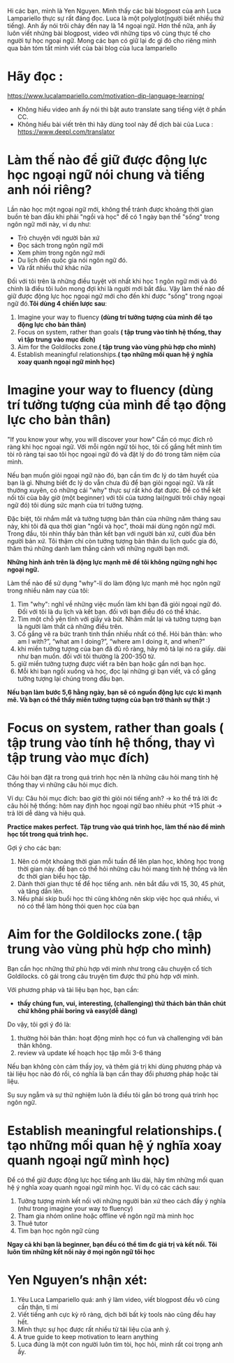 Hi các bạn, mình là Yen Nguyen. 
Mình thấy các bài blogpost của anh Luca Lampariello thực sự rất đáng đọc. 
Luca là một polyglot(người biết nhiều thứ tiếng).
Anh ấy nói trôi chảy đến nay là 14 ngoại ngữ.
Hơn thế nữa, anh ấy luôn viết nhứng bài blogpost, video với những tips vô cùng thực tế cho người tự học ngoại ngữ.
Mong các bạn có giữ lại đc gì đó cho riêng mình qua bản tóm tắt mình viết của bài blog của luca lampariello  

# Hãy đọc :
https://www.lucalampariello.com/motivation-dip-language-learning/
 

- Không hiểu video anh ấy nói thì bật auto translate sang tiếng việt ở phần CC. 
- Không hiểu bài viết trên thì hãy dùng tool này để dịch bài của Luca : https://www.deepl.com/translator

# Làm thế nào để giữ được động lực học ngoại ngữ nói chung và tiếng anh nói riêng? 
Lần nào học một ngoại ngữ mới, không thể tránh được khoảng thời gian buồn tẻ ban đầu khi phải "ngồi và học" để
có 1 ngày bạn thể "sống" trong ngôn ngữ mới này, ví dụ như:
- Trò chuyện với người bản xứ
- Đọc sách trong ngôn ngữ mới
- Xem phim trong ngôn ngữ mới
- Du lịch đến quốc gia nói ngôn ngữ đó.
- Và rất nhiều thứ khác nữa

Đối với tôi trên là những điều tuyệt vời nhất khi học 1 ngôn ngữ mới và đó chính là điều tôi luôn mong đợi khi là người mới bắt đầu.
Vậy làm thế nào để giữ được động lực học ngoại ngữ mới cho đến khi được "sống" trong ngoại ngữ đó.**Tôi dùng 4 chiến lược sau**:
1. Imagine your way to fluency **(dùng trí tưởng tượng của mình để tạo động lực cho bản thân)**
2. Focus on system, rather than goals **( tập trung vào tính hệ thống, thay vì tập trung vào mục đích)**
3. Aim for the Goldilocks zone.**( tập trung vào vùng phù hợp cho mình)**
4. Establish meaningful relationships.**( tạo những mối quan hệ ý nghĩa xoay quanh ngoại ngữ mình học)**

# Imagine your way to fluency (dùng trí tưởng tượng của mình để tạo động lực cho bản thân)
"If you know your why, you will discover your how" 
Cần có mục đích rõ ràng khi học ngoại ngữ.
Với mỗi ngôn ngữ tôi học, tôi cố gắng hết mình tìm tòi rõ ràng tại sao tôi học ngoại ngữ đó và đặt lý do đó trong tâm niệm của mình.

Nếu bạn muốn giỏi ngoại ngữ nào đó, bạn cần tìm đc lý do tâm huyết của bạn là gì.
Nhưng biết đc lý do vẫn chưa đủ để bạn giỏi ngoại ngữ. Và rất thường xuyên, có những cái "why" thực sự rất khó đạt được. 
Để có thể kêt nối tôi của bây giờ (một beginner) với tôi của tương lai(người trôi chảy ngoại ngữ đó) tôi dùng sức mạnh của trí tưởng tượng. 

Đặc biệt, tôi nhắm mắt và tưởng tượng bản thân của những năm tháng sau này, khi tôi đã qua thời gian "ngồi và học", thoải mái dùng ngôn ngữ mới. Trong đầu, tôi nhìn thấy bản thân kết bạn với người bản xứ, cười đùa bên người bản xứ. Tôi thậm chí còn tưởng tượng bản thân du lịch quốc gia đó, thăm thú những danh lam thắng cảnh với những người bạn mới.

**Những hình ảnh trên là động lực mạnh mẽ để tôi không ngừng nghỉ học ngoại ngữ.** 

Làm thế nào để sử dụng "why"-lí do làm động lực mạnh mẽ học ngôn ngữ trong nhiều năm nay của tôi:
1. Tìm "why": nghĩ về những việc muốn làm khi bạn đã giỏi ngoại ngữ đó. Đối với tôi là du lịch và kết bạn. đối với bạn điều đó có thể khác.
2. Tìm một chỗ yên tĩnh với giấy và bút. Nhắm mắt lại và tưởng tượng bạn là người làm thất cả những điều trên.
3. Cố gắng vẽ ra bức tranh tinh thần nhiều nhất có thể. Hỏi bản thân: who am I with?”, “what am I doing?”, “where am I doing it, and when?”
4. khi miền tưởng tượng của bạn đã đủ rõ ràng, hãy mô tả lại nó ra giấy. dài như bạn muốn. đối với tôi thường là 200-350 từ.
5. giữ miền tưởng tượng được viết ra bên bạn hoặc gần nơi bạn học.
6. Mỗi khi bạn ngồi xuống và học, đọc lại những gì bạn viết, và cố gắng tưởng tượng lại chúng trong đầu bạn. 

**Nếu bạn làm bước 5,6 hằng ngày, bạn sẽ có nguồn động lực cực kì mạnh mẽ. Và bạn có thể thấy miền tưởng tượng của bạn trờ thành sự thật :)** 

# Focus on system, rather than goals ( tập trung vào tính hệ thống, thay vì tập trung vào mục đích)
Câu hỏi bạn đặt ra trong quá trình học nên là những câu hỏi mang tính hệ thống thay vì những câu hỏi mục đích.

Ví dụ:
Câu hỏi mục đích: bao giờ thì giỏi nói tiếng anh? -> ko thể trả lời đc
câu hỏi hệ thống: hôm nay định học ngoại ngữ bao nhiêu phút ->15 phút -> trả lời dễ dàng và hiệu quả. 

**Practice makes perfect.**
**Tập trung vào quá trình học, làm thế nào để mình học tốt trong quá trình học.**  

Gợi ý cho các bạn:
1. Nên có một khoảng thời gian mỗi tuần để lên plan học, không học trong thời gian này. để bạn có thể hỏi những câu hỏi mang tính hệ thống và lên đc thời gian biểu học tập.
2. Dành thời gian thực tế để học tiếng anh. nên bắt đầu với 15, 30, 45 phút, và tăng dần lên.
3. Nếu phải skip buổi học thì cũng không nên skip việc học quá nhiều, vì nó có thể làm hỏng thói quen học của bạn


# Aim for the Goldilocks zone.( tập trung vào vùng phù hợp cho mình)
Bạn cần học những thứ phù hợp với mình như trong câu chuyện cổ tích Goldilocks. cô gái trong câu truyện tìm được thứ phù hợp với mình. 

Với phương pháp và tài liệu bạn học, bạn cần:
- **thấy chúng fun, vui, interesting, (challenging) thử thách bản thân chút chứ không phải boring và easy(dễ dàng)**

Do vậy, tôi gợi ý đó là:
1. thường hỏi bản thân: hoạt động mình học có fun và challenging với bản thân không.
2. review và update kế hoạch học tập mỗi 3-6 tháng

Nếu bạn không còn cảm thấy joy, và thêm giá trị khi dùng phương pháp và tài liệu học nào đó rồi, có nghĩa là bạn cần thay đổi phương pháp hoặc tài liệu.

Sụ suy ngẫm và sự thử nghiệm luôn là điều tôi gắn bó trong quá trình học ngôn ngữ. 


# Establish meaningful relationships.( tạo những mối quan hệ ý nghĩa xoay quanh ngoại ngữ mình học)
Để có thể giữ được động lực học tiếng anh lâu dài, hãy tìm những mối quan hệ ý nghĩa xoay quanh ngoại ngữ mình học.
Ví dụ có các cách sau:
1.  Tưởng tượng mình kết nối với những người bản xứ theo cách đầy ý nghĩa (như trong imagine your way to fluency)
2. Tham gia nhóm online hoặc offline về ngôn ngữ mà mình học
3. Thuê tutor
4. Tìm bạn học ngôn ngữ cùng

**Ngay cả khi bạn là beginner, bạn đều có thể tìm đc giá trị và kết nối.
Tôi luôn tìm những kết nối này ở mọi ngôn ngữ tôi học** 

# Yen Nguyen’s nhận xét:
1.	Yêu Luca Lampariello quá: anh ý làm video, viết blogpost đều vô cùng cần thận, tỉ mỉ
2.	Viết tiếng anh cực kỳ rõ ràng, dịch bởi bất kỳ tools nào cũng đều hay hết. 
3.	Mình thực sự học được rất nhiều từ tài liệu của anh ý. 
4.	A true guide to keep motivation to learn anything
5.	Luca đúng là một con người luôn tìm tòi, học hỏi, mình rất coi trọng anh ấy. 
